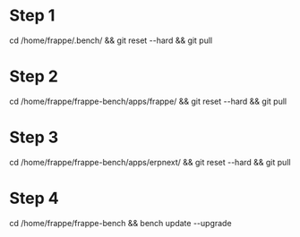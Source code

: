 # Step 1
cd /home/frappe/.bench/ && git reset --hard && git pull
# Step 2
cd /home/frappe/frappe-bench/apps/frappe/ && git reset --hard && git pull
# Step 3
cd /home/frappe/frappe-bench/apps/erpnext/ && git reset --hard && git pull
# Step 4
cd /home/frappe/frappe-bench && bench update --upgrade

